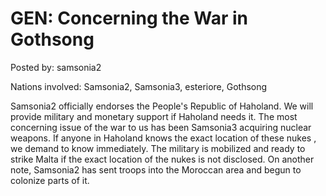 # GEN: Concerning the War in Gothsong

Posted by: samsonia2

Nations involved: Samsonia2, Samsonia3, esteriore, Gothsong

Samsonia2 officially endorses the People's Republic of Haholand. We will provide military and monetary support if Haholand needs it. The most concerning issue of the war to us has been Samsonia3 acquiring nuclear weapons. If anyone in Haholand knows the exact location of these nukes , we demand to know immediately. The military is mobilized and ready to strike Malta if the exact location of the nukes is not disclosed.
 On another note, Samsonia2 has sent troops into the Moroccan area and begun to colonize parts of it. 